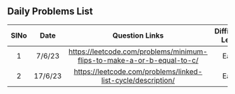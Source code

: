 
## Daily Problems List

| SlNo | Date    |                             Question Links                         | Difficulty Level  | remarks      | comment      |
| :--:| :-------:| :----------------------------------------------------------------------------------:| :---------------: | :----------: | :----------: |
| 1   |7/6/23 | https://leetcode.com/problems/minimum-flips-to-make-a-or-b-equal-to-c/                 | Easy              | solve again |bitwise operators |
| 2  |17/6/23 | https://leetcode.com/problems/linked-list-cycle/description/                | Easy              | Easy |Linked List Cycle |
